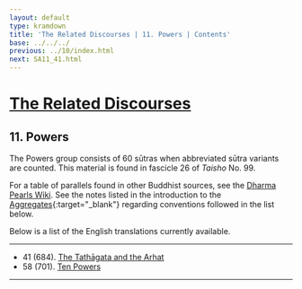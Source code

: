 ```yaml
---
layout: default
type: kramdown
title: 'The Related Discourses | 11. Powers | Contents'
base: ../../../
previous: ../10/index.html
next: SA11_41.html
---
```


# [The Related Discourses](../index.html)
## 11. Powers

The Powers group consists of 60 sūtras when abbreviated sūtra variants are counted. This material is found in fascicle 26 of <em>Taisho</em> No. 99.

For a table of parallels found in other Buddhist sources, see the [Dharma Pearls Wiki](https://dharmapearls.net/dharmabase/index.php/Powers_Sa%E1%B9%83yukta). See the notes listed in the introduction to the [Aggregates](../01/index.html){:target="_blank"} regarding conventions followed in the list below.

Below is a list of the English translations currently available.

---

<ul class="list-style-none">
  <li>41 (684). <a href="SA11_41.html">The Tathāgata and the Arhat</a></li>
          <!--<h4>42. Planting a Tree <span class="links">[T 99.685]</span></h4>
          <h4>43. Planting a Tree <span class="links">[T 99.686]</span></h4>
          <h4>44. Planting a Tree <span class="links">[T 99.687]</span></h4>
          <h4>45. Planting a Tree <span class="links">[T 99.688]</span></h4>
          <h4>46. Planting a Tree <span class="links">[T 99.689]</span></h4>
          <h4>47. Planting a Tree <span class="links">[T 99.690]</span></h4>
          <h4>48. Planting a Tree <span class="links">[T 99.691]</span></h4>
          <h4>49. Planting a Tree <span class="links">[T 99.692]</span></h4>
          <h4>50. Planting a Tree <span class="links">[T 99.693]</span></h4>
          <h4>51. Planting a Tree <span class="links">[T 99.694]</span></h4>
          <h4>52. Planting a Tree <span class="links">[T 99.695]</span></h4>
          <h4>53. Planting a Tree <span class="links">[T 99.696]</span></h4>
          <h4>54. Planting a Tree <span class="links">[T 99.697]</span></h4>
          <h4>55. Planting a Tree <span class="links">[T 99.698]</span></h4>
          <h4>56. Planting a Tree <span class="links">[T 99.699]</span></h4>
          <h4>57. Planting a Tree <span class="links">[T 99.700]</span></h4>-->
  <li>58 (701). <a href="SA11_58.html">Ten Powers</a></li>
          <!--<h4>59. Planting a Tree <span class="links">[T 99.702]</span></h4>
          <h4>60. Planting a Tree <span class="links">[T 99.703]</span></h4>
          -->
</ul>

---
